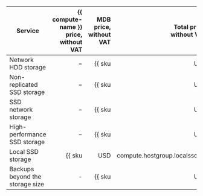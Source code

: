 | Service | {{ compute-name }} price,<br>without VAT | MDB price,<br>without VAT | Total price,<br>without VAT |
|-----------------------------------------|---------------------------------------------------------:|-----------------------------------------------------------------------:|-----------------------------------------------------------------------:|
| Network HDD storage | − | {{ sku|USD|mdb.cluster.network-hdd.mysql|month|string }} | {{ sku|USD|mdb.cluster.network-hdd.mysql|month|string }} |
| Non-replicated SSD storage | − | {{ sku|USD|mdb.cluster.network-ssd-nonreplicated.mysql|month|string }} | {{ sku|USD|mdb.cluster.network-ssd-nonreplicated.mysql|month|string }} |
| SSD network storage | − | {{ sku|USD|mdb.cluster.network-nvme.mysql|month|string }} | {{ sku|USD|mdb.cluster.network-nvme.mysql|month|string }} |
| High-performance SSD storage | − | {{ sku|USD|mdb.cluster.network-ssd-io-m3.mysql|month|string }} | {{ sku|USD|mdb.cluster.network-ssd-io-m3.mysql|month|string }} |
| Local SSD storage | {{ sku|USD|compute.hostgroup.localssd.v1|month|string }} | {{ sku|USD|mdb.cluster.local-nvme.mysql.dedicated|month|string }} | {{ sku|USD|mdb.cluster.local-nvme.mysql|month|string }} |
| Backups beyond the storage size | - | {{ sku|USD|mdb.cluster.mysql.backup|month|string }} | {{ sku|USD|mdb.cluster.mysql.backup|month|string }} |

